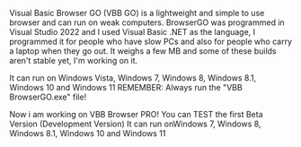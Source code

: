 Visual Basic Browser GO (VBB GO) is a lightweight and simple to use browser and can run on weak computers. BrowserGO was programmed in Visual Studio 2022 and I used Visual Basic .NET as the language, I programmed it for people who have slow PCs and also for people who carry a laptop when they go out. It weighs a few MB and some of these builds aren't stable yet, I'm working on it.

It can run on Windows Vista, Windows 7, Windows 8, Windows 8.1, Windows 10 and Windows 11
REMEMBER: Always run the "VBB BrowserGO.exe" file!

Now i am working on VBB Browser PRO! You can TEST the first Beta Version (Development Version)
It can run onWindows 7, Windows 8, Windows 8.1, Windows 10 and Windows 11
